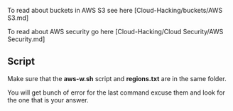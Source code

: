 To read about buckets in AWS S3 see here [Cloud-Hacking/buckets/AWS S3.md]

To read about AWS security go here [Cloud-Hacking/Cloud Security/AWS Security.md]

## Script

Make sure that the **aws-w.sh** script and **regions.txt** are in the same folder.

You will get bunch of error for the last command excuse them and look for the one that is your answer.
